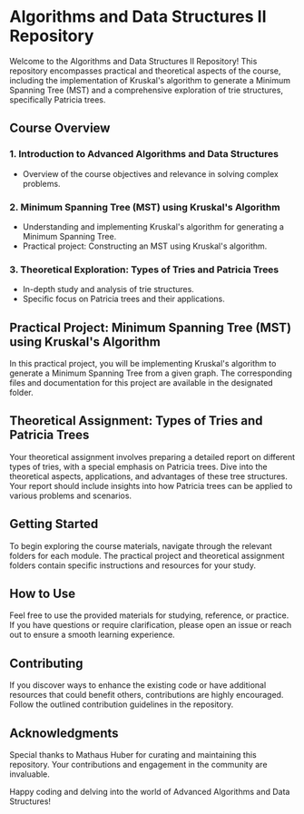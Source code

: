 # Algorithms and Data Structures II Repository

Welcome to the Algorithms and Data Structures II Repository! This repository encompasses practical and theoretical aspects of the course, including the implementation of Kruskal's algorithm to generate a Minimum Spanning Tree (MST) and a comprehensive exploration of trie structures, specifically Patricia trees.

## Course Overview

### 1. Introduction to Advanced Algorithms and Data Structures
   - Overview of the course objectives and relevance in solving complex problems.

### 2. Minimum Spanning Tree (MST) using Kruskal's Algorithm
   - Understanding and implementing Kruskal's algorithm for generating a Minimum Spanning Tree.
   - Practical project: Constructing an MST using Kruskal's algorithm.

### 3. Theoretical Exploration: Types of Tries and Patricia Trees
   - In-depth study and analysis of trie structures.
   - Specific focus on Patricia trees and their applications.

## Practical Project: Minimum Spanning Tree (MST) using Kruskal's Algorithm

In this practical project, you will be implementing Kruskal's algorithm to generate a Minimum Spanning Tree from a given graph. The corresponding files and documentation for this project are available in the designated folder.

## Theoretical Assignment: Types of Tries and Patricia Trees

Your theoretical assignment involves preparing a detailed report on different types of tries, with a special emphasis on Patricia trees. Dive into the theoretical aspects, applications, and advantages of these tree structures. Your report should include insights into how Patricia trees can be applied to various problems and scenarios.

## Getting Started

To begin exploring the course materials, navigate through the relevant folders for each module. The practical project and theoretical assignment folders contain specific instructions and resources for your study.

## How to Use

Feel free to use the provided materials for studying, reference, or practice. If you have questions or require clarification, please open an issue or reach out to ensure a smooth learning experience.

## Contributing

If you discover ways to enhance the existing code or have additional resources that could benefit others, contributions are highly encouraged. Follow the outlined contribution guidelines in the repository.

## Acknowledgments

Special thanks to Mathaus Huber for curating and maintaining this repository. Your contributions and engagement in the community are invaluable.

Happy coding and delving into the world of Advanced Algorithms and Data Structures!
